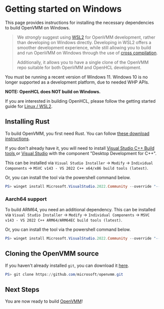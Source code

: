 # Getting started on Windows

This page provides instructions for installing the necessary dependencies to
build OpenVMM on Windows.

> We _strongly_ suggest using [WSL2](./linux.md) for OpenVMM development, rather
> than developing on Windows directly. Developing in WSL2 offers a smoother
> development experience, while still allowing you to build and run OpenVMM on
> Windows through the use of
> [cross compilation](../../dev_guide/suggested_dev_env.md#wsl2-cross-compiling-from-wsl2-to-windows).
>
> Additionally, it allows you to have a single clone of the OpenVMM repo
> suitable for both OpenVMM and OpenHCL development.

You must be running a recent version of Windows 11. Windows 10 is no longer
supported as a development platform, due to needed WHP APIs.

**NOTE: OpenHCL does NOT build on Windows.**

If you are interested in building OpenHCL, please follow the getting started
guide for [Linux / WSL2](./linux.md).

## Installing Rust

To build OpenVMM, you first need Rust. You can follow
[these download instructions](https://www.rust-lang.org/tools/install).

If you don't already have it, you will need to install
[Visual Studio C++ Build tools ](https://visualstudio.microsoft.com/visual-cpp-build-tools/)
or [Visual Studio](https://visualstudio.microsoft.com/vs/) with the component
"Desktop Development for C++".

This can be installed via `Visual Studio Installer` -> `Modify` -> `Individual Components`
-> `MSVC v143 - VS 2022 C++ x64/x86 build tools (latest)`.

Or, you can install the tool via the powershell command below.

```powershell
PS> winget install Microsoft.VisualStudio.2022.Community --override "--quiet --add Microsoft.VisualStudio.Component.VC.Tools.x86.x64"
```

### Aarch64 support

To build ARM64, you need an additional dependency.
This can be installed via `Visual Studio Installer` -> `Modify` -> `Individual Components`
-> `MSVC v143 - VS 2022 C++ ARM64/ARM64EC build tools (latest)`.

Or, you can install the tool via the powershell command below.

```powershell
PS> winget install Microsoft.VisualStudio.2022.Community --override "--quiet --add Microsoft.VisualStudio.Component.VC.Tools.ARM64"
```

## Cloning the OpenVMM source

If you haven't already installed `git`, you can download it
[here](https://git-scm.com/downloads).

```powershell
PS> git clone https://github.com/microsoft/openvmm.git
```

## Next Steps

You are now ready to build [OpenVMM](./build_openvmm.md)!
